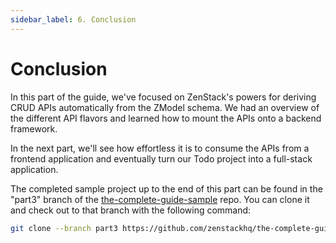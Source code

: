 ```yaml
---
sidebar_label: 6. Conclusion
---
```


# Conclusion

In this part of the guide, we've focused on ZenStack's powers for deriving CRUD APIs automatically from the ZModel schema. We had an overview of the different API flavors and learned how to mount the APIs onto a backend framework.

In the next part, we'll see how effortless it is to consume the APIs from a frontend application and eventually turn our Todo project into a full-stack application.

The completed sample project up to the end of this part can be found in the "part3" branch of the [the-complete-guide-sample](https://github.com/zenstackhq/the-complete-guide-sample/tree/part3) repo. You can clone it and check out to that branch with the following command:

```bash
git clone --branch part3 https://github.com/zenstackhq/the-complete-guide-sample.git my-todo-app
```
